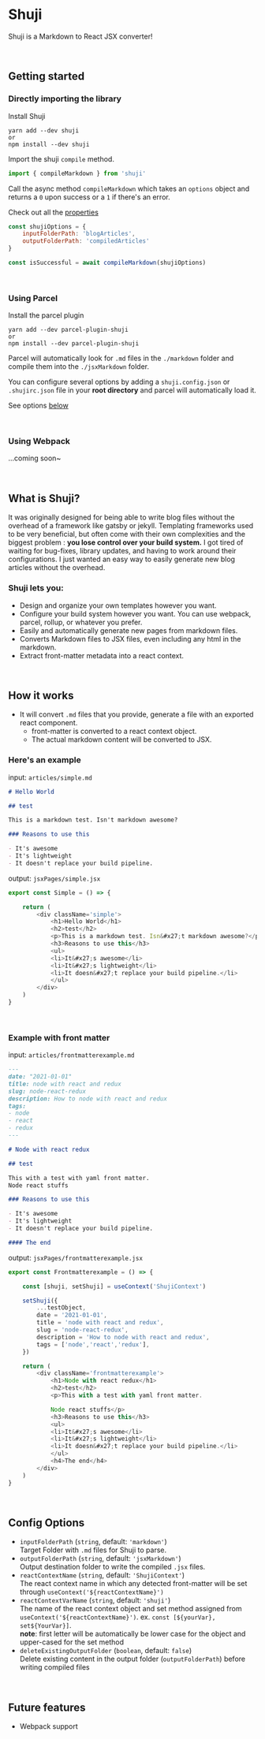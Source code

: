 # Shuji

Shuji is a Markdown to React JSX converter!

&nbsp;

## Getting started

### Directly importing the library

Install Shuji

```terminal
yarn add --dev shuji
or
npm install --dev shuji
```

Import the shuji `compile` method.

```js
import { compileMarkdown } from 'shuji'
```

Call the async method `compileMarkdown` which takes an `options` object and returns a `0` upon success or a `1` if there's an error.

Check out all the [properties](##Config-Options)

```js
const shujiOptions = {
    inputFolderPath: 'blogArticles',
    outputFolderPath: 'compiledArticles'
}

const isSuccessful = await compileMarkdown(shujiOptions)
```

&nbsp;

### Using Parcel

Install the parcel plugin

```terminal
yarn add --dev parcel-plugin-shuji
or
npm install --dev parcel-plugin-shuji
```

Parcel will automatically look for `.md` files in the `./markdown` folder and compile them into the `./jsxMarkdown` folder.

You can configure several options by adding a `shuji.config.json` or `.shujirc.json` file in your **root directory** and parcel will automatically load it.

See options [below](##Config-Options)

&nbsp;

### Using Webpack

...coming soon~

&nbsp;

## What is Shuji?

It was originally designed for being able to write blog files without the overhead of a framework like gatsby or jekyll.
Templating frameworks used to be very beneficial, but often come with their own complexities and the biggest problem : **you lose control over your build system.**
I got tired of waiting for bug-fixes, library updates, and having to work around their configurations. I just wanted an easy way to easily generate new blog articles without the overhead.

### Shuji lets you:

* Design and organize your own templates however you want.
* Configure your build system however you want. You can use webpack, parcel, rollup, or whatever you prefer.
* Easily and automatically generate new pages from markdown files.
* Converts Markdown files to JSX files, even including any html in the markdown.
* Extract front-matter metadata into a react context.

&nbsp;

## How it works

* It will convert `.md` files that you provide, generate a file with an exported react component.
  * front-matter is converted to a react context object.
  * The actual markdown content will be converted to JSX.

### Here's an example

input: `articles/simple.md`

```markdown
# Hello World

## test

This is a markdown test. Isn't markdown awesome?

### Reasons to use this

- It's awesome
- It's lightweight
- It doesn't replace your build pipeline.

```

output: `jsxPages/simple.jsx`

```js
export const Simple = () => {

    return (
        <div className='simple'>
            <h1>Hello World</h1>
			<h2>test</h2>
			<p>This is a markdown test. Isn&#x27;t markdown awesome?</p>
			<h3>Reasons to use this</h3>
			<ul>
			<li>It&#x27;s awesome</li>
			<li>It&#x27;s lightweight</li>
			<li>It doesn&#x27;t replace your build pipeline.</li>
			</ul>
        </div>
    )
}
```

&nbsp;

### Example with front matter

input: `articles/frontmatterexample.md`

```markdown
---
date: "2021-01-01"
title: node with react and redux
slug: node-react-redux
description: How to node with react and redux
tags:
- node
- react
- redux
---

# Node with react redux

## test

This with a test with yaml front matter.
Node react stuffs

### Reasons to use this

- It's awesome
- It's lightweight
- It doesn't replace your build pipeline.

#### The end
```

output: `jsxPages/frontmatterexample.jsx`

```js
export const Frontmatterexample = () => {

	const [shuji, setShuji] = useContext('ShujiContext')

	setShuji({
		...testObject,
		date = '2021-01-01',
		title = 'node with react and redux',
		slug = 'node-react-redux',
		description = 'How to node with react and redux',
		tags = ['node','react','redux'],
	})

    return (
        <div className='frontmatterexample'>
            <h1>Node with react redux</h1>
			<h2>test</h2>
			<p>This with a test with yaml front matter.

			Node react stuffs</p>
			<h3>Reasons to use this</h3>
			<ul>
			<li>It&#x27;s awesome</li>
			<li>It&#x27;s lightweight</li>
			<li>It doesn&#x27;t replace your build pipeline.</li>
			</ul>
			<h4>The end</h4>
        </div>
    )
}
```

&nbsp;

## Config Options

*   `inputFolderPath` (`string`, default: `'markdown'`)\
    Target Folder with `.md` files for Shuji to parse.
*   `outputFolderPath` (`string`, default: `'jsxMarkdown'`)\
    Output destination folder to write the compiled `.jsx` files.
*   `reactContextName` (`string`, default: `'ShujiContext'`)\
    The react context name in which any detected front-matter will be set through `useContext('${reactContextName}')`
*   `reactContextVarName` (`string`, default: `'shuji'`)\
    The name of the react context object and set method assigned from `useContext('${reactContextName}')`. ex. `const [${yourVar}, set${YourVar}]`.\
    __note__: first letter will be automatically be lower case for the object and upper-cased for the set method
*   `deleteExistingOutputFolder` (`boolean`, default: `false`)\
    Delete existing content in the output folder (`outputFolderPath`) before writing compiled files

&nbsp;

## Future features

* Webpack support
